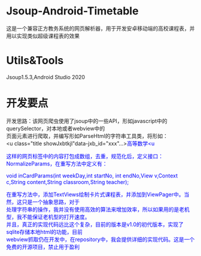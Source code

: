 # Jsoup-Android-Timetable
这是一个兼容正方教务系统的网页解析器，用于开发安卓移动端的高校课程表，并用以实现类似超级课程表的效果
# Utils&Tools
Jsoup1.5.3,Android Studio 2020
# 开发要点
开发思路：该网页爬虫使用了jsoup中的一些API，形如javascript中的querySelector，对本地或者webview中的  
页面元素进行爬取，并编写形如ParseHtml的字符串工具类，将形如：   
<u class="title showJxbtkjl"data-jxb_id="xxx"...><font color="blue">高等数学<u  
    
这样的网页标签中的内容打包成数组，去重，规范化后，定义接口：NormalizeParams，在重写方法中定义有：  
                                                                           
void inCardParams(int weekDay,int startNo, int endNo,View v,Context c,String content,String classroom,String teacher);
                                                                           
在重写方法中，添加TextViews绘制卡片式课程表，并添加到ViewPager中。当然，这只是一个抽象思路，对于  
处理字符串的操作，我并没有使用高效的算法来增加效率，所以如果用的是老机型，我不能保证老机型的打开速度。  
并且，真正的实现代码远比这个复杂，目前的版本是v1.0的初代版本，实现了sqlite存储本地html的功能，目前  
webview抓取仍在开发中，在repository中，我会提供详细的实现代码。这是一个免费的开源项目，禁止用于盈利  
